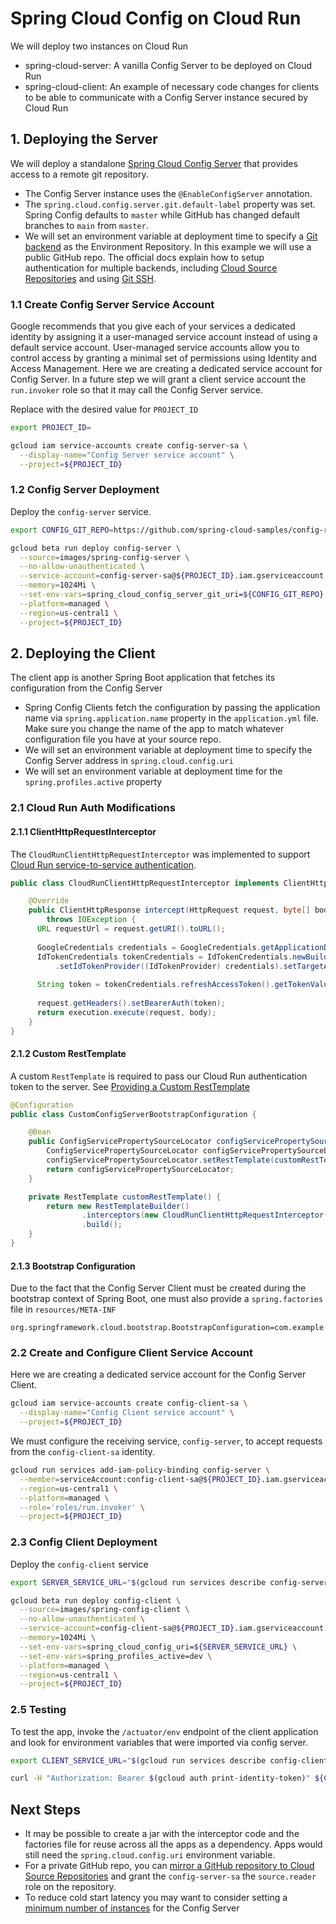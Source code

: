 # Spring Cloud Config on Cloud Run

We will deploy two instances on Cloud Run
- spring-cloud-server: A vanilla Config Server to be deployed on Cloud Run
- spring-cloud-client: An example of necessary code changes for clients to be able to communicate with a Config Server instance secured by Cloud Run

## 1. Deploying the Server

We will deploy a standalone [Spring Cloud Config Server](https://docs.spring.io/spring-cloud-config/docs/current/reference/html/#_spring_cloud_config_server) that provides access to a remote git repository. 
- The Config Server instance uses the `@EnableConfigServer` annotation. 
- The `spring.cloud.config.server.git.default-label` property was set. Spring Config defaults to `master` while GitHub has changed default branches to `main` from `master`.
- We will set an environment variable at deployment time to specify a [Git backend](https://docs.spring.io/spring-cloud-config/docs/current/reference/html/#_git_backend) as the Environment Repository. In this example we will use a public GitHub repo. The official docs explain how to setup authentication for multiple backends, including [Cloud Source Repositories](https://docs.spring.io/spring-cloud-config/docs/current/reference/html/#_authentication_with_google_cloud_source) and using [Git SSH](https://docs.spring.io/spring-cloud-config/docs/current/reference/html/#_git_ssh_configuration_using_properties).

### 1.1 Create Config Server Service Account

Google recommends that you give each of your services a dedicated identity by assigning it a user-managed service account instead of using a default service account. User-managed service accounts allow you to control access by granting a minimal set of permissions using Identity and Access Management. Here we are creating a dedicated service account for Config Server. In a future step we will grant a client service account the `run.invoker` role so that it may call the Config Server service.

Replace with the desired value for `PROJECT_ID`

```bash
export PROJECT_ID=

gcloud iam service-accounts create config-server-sa \
  --display-name="Config Server service account" \
  --project=${PROJECT_ID}
```

### 1.2 Config Server Deployment

Deploy the `config-server` service.
```bash
export CONFIG_GIT_REPO=https://github.com/spring-cloud-samples/config-repo

gcloud beta run deploy config-server \
  --source=images/spring-config-server \
  --no-allow-unauthenticated \
  --service-account=config-server-sa@${PROJECT_ID}.iam.gserviceaccount.com \
  --memory=1024Mi \
  --set-env-vars=spring_cloud_config_server_git_uri=${CONFIG_GIT_REPO} \
  --platform=managed \
  --region=us-central1 \
  --project=${PROJECT_ID}
```

## 2. Deploying the Client

The client app is another Spring Boot application that fetches its configuration from the Config Server
- Spring Config Clients fetch the configuration by passing the application name via `spring.application.name` property in the `application.yml` file. Make sure you change the name of the app to match whatever configuration file you have at your source repo.
- We will set an environment variable at deployment time to specify the Config Server address in `spring.cloud.config.uri`
- We will set an environment variable at deployment time for the `spring.profiles.active` property

### 2.1 Cloud Run Auth Modifications

#### 2.1.1 ClientHttpRequestInterceptor

The `CloudRunClientHttpRequestInterceptor` was implemented to support [Cloud Run service-to-service authentication](https://cloud.google.com/run/docs/authenticating/service-to-service#java).

```java
public class CloudRunClientHttpRequestInterceptor implements ClientHttpRequestInterceptor {

    @Override
    public ClientHttpResponse intercept(HttpRequest request, byte[] body, ClientHttpRequestExecution execution)
        throws IOException {
      URL requestUrl = request.getURI().toURL();
  
      GoogleCredentials credentials = GoogleCredentials.getApplicationDefault();
      IdTokenCredentials tokenCredentials = IdTokenCredentials.newBuilder()
          .setIdTokenProvider((IdTokenProvider) credentials).setTargetAudience(requestUrl.getProtocol() + "://" + requestUrl.getHost()).build();
  
      String token = tokenCredentials.refreshAccessToken().getTokenValue();
  
      request.getHeaders().setBearerAuth(token);
      return execution.execute(request, body);
    }
}
```

#### 2.1.2 Custom RestTemplate
A custom `RestTemplate` is required to pass our Cloud Run authentication token to the server. See [Providing a Custom RestTemplate](https://docs.spring.io/spring-cloud-config/docs/current/reference/html/#custom-rest-template)

```java
@Configuration
public class CustomConfigServerBootstrapConfiguration {

    @Bean
    public ConfigServicePropertySourceLocator configServicePropertySourceLocator(ConfigClientProperties configClientProperties) throws IOException {
        ConfigServicePropertySourceLocator configServicePropertySourceLocator =  new ConfigServicePropertySourceLocator(configClientProperties);
        configServicePropertySourceLocator.setRestTemplate(customRestTemplate());
        return configServicePropertySourceLocator;
    }

    private RestTemplate customRestTemplate() {
        return new RestTemplateBuilder()
                .interceptors(new CloudRunClientHttpRequestInterceptor())
                .build();
    }
}
```

#### 2.1.3 Bootstrap Configuration
Due to the fact that the Config Server Client must be created during the bootstrap context of Spring Boot, one must also provide a `spring.factories` file in `resources/META-INF`
```properties
org.springframework.cloud.bootstrap.BootstrapConfiguration=com.example.configuration.CustomConfigServerBootstrapConfiguration
```

### 2.2 Create and Configure Client Service Account

Here we are creating a dedicated service account for the Config Server Client.

```bash
gcloud iam service-accounts create config-client-sa \
  --display-name="Config Client service account" \
  --project=${PROJECT_ID}
```

We must configure the receiving service, `config-server`, to accept requests from the `config-client-sa` identity.

```bash
gcloud run services add-iam-policy-binding config-server \
  --member=serviceAccount:config-client-sa@${PROJECT_ID}.iam.gserviceaccount.com \
  --region=us-central1 \
  --platform=managed \
  --role='roles/run.invoker' \
  --project=${PROJECT_ID}
```

### 2.3 Config Client Deployment

Deploy the `config-client` service
```bash
export SERVER_SERVICE_URL="$(gcloud run services describe config-server --format='value(status.url)' --platform=managed --region us-central1 --project ${PROJECT_ID})"

gcloud beta run deploy config-client \
  --source=images/spring-config-client \
  --no-allow-unauthenticated \
  --service-account=config-client-sa@${PROJECT_ID}.iam.gserviceaccount.com \
  --memory=1024Mi \
  --set-env-vars=spring_cloud_config_uri=${SERVER_SERVICE_URL} \
  --set-env-vars=spring_profiles_active=dev \
  --platform=managed \
  --region=us-central1 \
  --project=${PROJECT_ID}
```

### 2.5 Testing

To test the app, invoke the `/actuator/env` endpoint of the client application and look for environment variables that were imported via config server.

```bash
export CLIENT_SERVICE_URL="$(gcloud run services describe config-client --format='value(status.url)' --platform=managed --region us-central1 --project ${PROJECT_ID})"

curl -H "Authorization: Bearer $(gcloud auth print-identity-token)" ${CLIENT_SERVICE_URL}/actuator/env | python -m json.tool
```

## Next Steps
- It may be possible to create a jar with the interceptor code and the factories file for reuse across all the apps as a dependency. Apps would still need the `spring.cloud.config.uri` environment variable.
- For a private GitHub repo, you can [mirror a GitHub repository to Cloud Source Repositories](https://cloud.google.com/source-repositories/docs/mirroring-a-github-repository) and grant the `config-server-sa` the `source.reader` role on the repository.
- To reduce cold start latency you may want to consider setting a [minimum number of instances](https://cloud.google.com/run/docs/configuring/min-instances#command-line) for the Config Server
